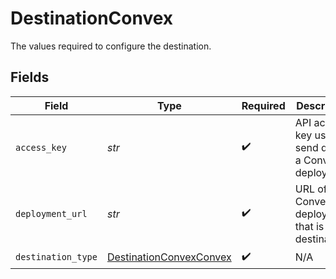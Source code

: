 # DestinationConvex

The values required to configure the destination.


## Fields

| Field                                                                     | Type                                                                      | Required                                                                  | Description                                                               | Example                                                                   |
| ------------------------------------------------------------------------- | ------------------------------------------------------------------------- | ------------------------------------------------------------------------- | ------------------------------------------------------------------------- | ------------------------------------------------------------------------- |
| `access_key`                                                              | *str*                                                                     | :heavy_check_mark:                                                        | API access key used to send data to a Convex deployment.                  |                                                                           |
| `deployment_url`                                                          | *str*                                                                     | :heavy_check_mark:                                                        | URL of the Convex deployment that is the destination                      | https://murky-swan-635.convex.cloud                                       |
| `destination_type`                                                        | [DestinationConvexConvex](../../models/shared/destinationconvexconvex.md) | :heavy_check_mark:                                                        | N/A                                                                       |                                                                           |